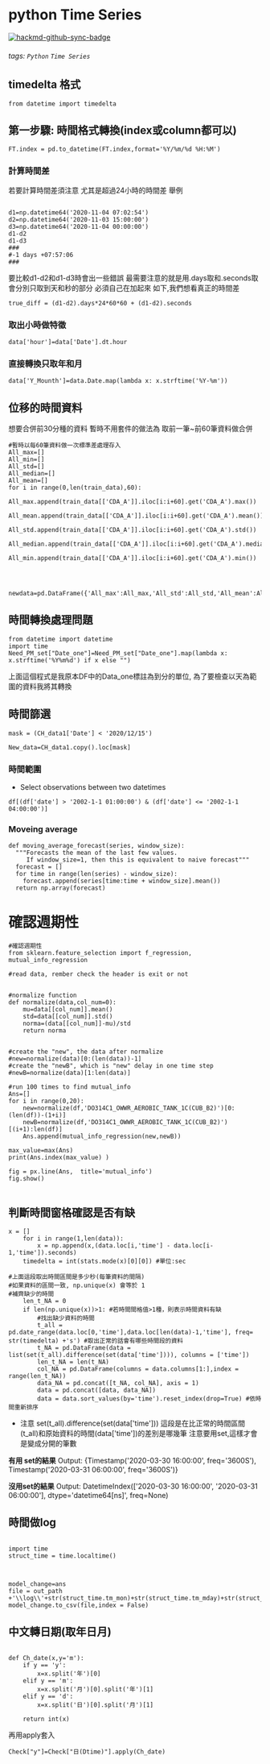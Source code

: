 # python Time Series

[![hackmd-github-sync-badge](https://hackmd.io/Cqw7NdqATImnU58TFimG9w/badge)](https://hackmd.io/Cqw7NdqATImnU58TFimG9w)

###### tags: `Python` `Time Series`


## timedelta 格式
```
from datetime import timedelta
```
## 第一步驟: 時間格式轉換(index或column都可以)
```python=
FT.index = pd.to_datetime(FT.index,format='%Y/%m/%d %H:%M')
```
### 計算時間差
若要計算時間差須注意
尤其是超過24小時的時間差
舉例
```python=

d1=np.datetime64('2020-11-04 07:02:54')
d2=np.datetime64('2020-11-03 15:00:00')
d3=np.datetime64('2020-11-04 00:00:00')
d1-d2
d1-d3
###
#-1 days +07:57:06
###
```
要比較d1-d2和d1-d3時會出一些錯誤
最需要注意的就是用.days取和.seconds取
會分別只取到天和秒的部分
必須自己在加起來
如下,我們想看真正的時間差
```python=
true_diff = (d1-d2).days*24*60*60 + (d1-d2).seconds
```
### 取出小時做特徵
```python=
data['hour']=data['Date'].dt.hour
```
### 直接轉換只取年和月
```python=
data['Y_Mounth']=data.Date.map(lambda x: x.strftime('%Y-%m'))
```
## 位移的時間資料

想要合併前30分種的資料
暫時不用套件的做法為
取前一筆~前60筆資料做合併
```python=
#暫時以每60筆資料做一次標準差處理存入
All_max=[]
All_min=[]
All_std=[]
All_median=[]
All_mean=[]
for i in range(0,len(train_data),60):
    All_max.append(train_data[['CDA_A']].iloc[i:i+60].get('CDA_A').max())
    All_mean.append(train_data[['CDA_A']].iloc[i:i+60].get('CDA_A').mean())
    All_std.append(train_data[['CDA_A']].iloc[i:i+60].get('CDA_A').std())
    All_median.append(train_data[['CDA_A']].iloc[i:i+60].get('CDA_A').median())
    All_min.append(train_data[['CDA_A']].iloc[i:i+60].get('CDA_A').min())


    
    
newdata=pd.DataFrame({'All_max':All_max,'All_std':All_std,'All_mean':All_mean,'health_check':health_check})  

```






## 時間轉換處理問題
```python=
from datetime import datetime
import time
Need_PM_set["Date_one"]=Need_PM_set["Date_one"].map(lambda x: x.strftime('%Y%m%d') if x else "")
```
上面這個程式是我原本DF中的Data_one標註為到分的單位, 為了要檢查以天為範圍的資料我將其轉換

## 時間篩選
```python=
mask = (CH_data1['Date'] < '2020/12/15')

New_data=CH_data1.copy().loc[mask]
```
### 時間範圍
* Select observations between two datetimes
```python=
df[(df['date'] > '2002-1-1 01:00:00') & (df['date'] <= '2002-1-1 04:00:00')]
```

### Moveing average
```python=
def moving_average_forecast(series, window_size):
  """Forecasts the mean of the last few values.
     If window_size=1, then this is equivalent to naive forecast"""
  forecast = []
  for time in range(len(series) - window_size):
    forecast.append(series[time:time + window_size].mean())
  return np.array(forecast)
```

# 確認週期性
```python=
#確認週期性
from sklearn.feature_selection import f_regression, mutual_info_regression

#read data, rember check the header is exit or not


#normalize function
def normalize(data,col_num=0):
    mu=data[[col_num]].mean()
    std=data[[col_num]].std()
    norma=(data[[col_num]]-mu)/std
    return norma


#create the "new", the data after normalize
#new=normalize(data)[0:(len(data))-1]
#create the "newB", which is "new" delay in one time step
#newB=normalize(data)[1:len(data)]

#run 100 times to find mutual_info
Ans=[]
for i in range(0,20):
    new=normalize(df,'DO314C1_OWWR_AEROBIC_TANK_1C(CUB_B2)')[0:(len(df))-(1+i)]
    newB=normalize(df,'DO314C1_OWWR_AEROBIC_TANK_1C(CUB_B2)')[(i+1):len(df)]
    Ans.append(mutual_info_regression(new,newB))

max_value=max(Ans)
print(Ans.index(max_value) )

fig = px.line(Ans,  title='mutual_info')
fig.show()


```

## 判斷時間窗格確認是否有缺
```python=
x = []
    for i in range(1,len(data)):
        x = np.append(x,(data.loc[i,'time'] - data.loc[i-1,'time']).seconds)
    timedelta = int(stats.mode(x)[0][0]) #單位:sec
    
#上面這段取出時間區間是多少秒(每筆資料的間隔)
#如果資料的區間一致, np.unique(x) 會等於 1    
#補齊缺少的時間
    len_t_NA = 0
    if len(np.unique(x))>1: #若時間間格值>1種，則表示時間資料有缺
        #找出缺少資料的時間
        t_all = pd.date_range(data.loc[0,'time'],data.loc[len(data)-1,'time'], freq= str(timedelta) +'s') #取出正常的話會有哪些時間段的資料
        t_NA = pd.DataFrame(data = list(set(t_all).difference(set(data['time']))), columns = ['time'])
        len_t_NA = len(t_NA)
        col_NA = pd.DataFrame(columns = data.columns[1:],index = range(len_t_NA))
        data_NA = pd.concat([t_NA, col_NA], axis = 1)
        data = pd.concat([data, data_NA])
        data = data.sort_values(by='time').reset_index(drop=True) #依時間重新排序    

```

* 注意
set(t_all).difference(set(data['time']))
這段是在比正常的時間區間(t_all)和原始資料的時間(data['time'])的差別是哪幾筆
注意要用set,這樣才會是變成分開的筆數

**有用 set的結果**
Output:
{Timestamp('2020-03-30 16:00:00', freq='3600S'),
 Timestamp('2020-03-31 06:00:00', freq='3600S')} 
 
**沒用set的結果**
Output:
DatetimeIndex(['2020-03-30 16:00:00', '2020-03-31 06:00:00'], dtype='datetime64[ns]', freq=None)

## 時間做log
```python=

import time 
struct_time = time.localtime()


   
model_change=ans
file = out_path +'\\log\\'+str(struct_time.tm_mon)+str(struct_time.tm_mday)+str(struct_time.tm_hour)+'check.csv'
model_change.to_csv(file,index = False)

```
## 中文轉日期(取年日月)
```python=

def Ch_date(x,y='m'):
    if y == 'y':
        x=x.split('年')[0]
    elif y == 'm':
        x=x.split('月')[0].split('年')[1]
    elif y == 'd':
        x=x.split('日')[0].split('月')[1]
    
    return int(x)

```
再用apply套入
```python=
Check["y"]=Check["日(Dtime)"].apply(Ch_date)
```